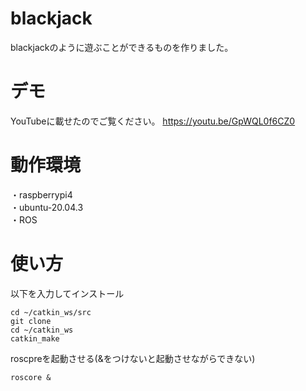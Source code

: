 # blackjack
blackjackのように遊ぶことができるものを作りました。<br>

# デモ<br>
YouTubeに載せたのでご覧ください。
https://youtu.be/GpWQL0f6CZ0

# 動作環境<br>
・raspberrypi4<br>
・ubuntu-20.04.3<br>
・ROS

# 使い方
以下を入力してインストール<br>
```
cd ~/catkin_ws/src
git clone 
cd ~/catkin_ws
catkin_make
```

roscpreを起動させる(&をつけないと起動させながらできない)<br>
```
roscore &
```


